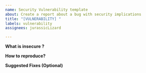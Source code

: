 ```yaml
---
name: Security Vulnerability template
about: Create a report about a bug with security implications
title: "[VULNERABILITY] "
labels: vulnerability
assignees: jurassicLizard

---
```


**What is insecure ?**


**How to reproduce?**


**Suggested Fixes (Optional)**
